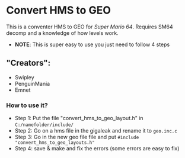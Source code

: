 # Convert HMS to GEO
This is a conventer HMS to GEO for *Super Mario 64*. Requires SM64 decomp and a knowledge of how levels work.
- **NOTE**: This is super easy to use you just need to follow 4 steps

## "Creators":
- Swipley
- PenguinMania
- Emnet

### How to use it?
- Step 1: Put the file "convert_hms_to_geo_layout.h" in ```C:/namefolder/include/```
- Step 2: Go on a hms file in the gigaleak and rename it to ```geo.inc.c```
- Step 3: Go in the new geo file file and put 
 `#include "convert_hms_to_geo_layouts.h"`
 - Step 4: save & make and fix the errors (some errors are easy to fix)

